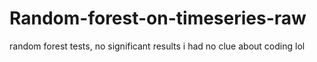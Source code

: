 # Random-forest-on-timeseries-raw
random forest tests, no significant results i had no clue about coding lol
